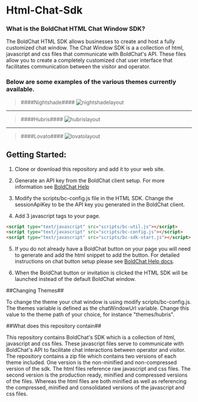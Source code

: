 # Html-Chat-Sdk

### What is the BoldChat HTML Chat Window SDK?
The BoldChat HTML SDK allows businesses to create and host a fully customized chat window. The Chat Window SDK is a a collection of html, javascript and css files that communicate with BoldChat's API. These files allow you to create a completely customized chat user interface that facilitates communication between the visitor and operator. 

### Below are some examples of the various themes currently available.

> ####Nightshade####
![nightshadelayout](http://logmein-boldchat.github.io/Html-Chat-Sdk/NightshadeLayout.png)

----------

> ####Hubris####
![hubrislayout](http://logmein-boldchat.github.io/Html-Chat-Sdk/HubrisLayout.png)

----------

> ####Lovato####
![lovatolayout](http://logmein-boldchat.github.io/Html-Chat-Sdk/LovatoLayout.png)


## Getting Started:
1) Clone or download this repository and add it to your web site.

2) Generate an API key from the BoldChat client setup.  For more information see [BoldChat Help](http://help.boldchat.com/help/current/BoldChat/c_bc_sdk_android_get_sdk.html)

3) Modify the scripts/bc-config.js file in the HTML SDK.  Change the sessionApiKey to be the API key you generated in the BoldChat client.

4) Add 3 javascript tags to your page.
```html
<script type="text/javascript" src="scripts/bc-util.js"></script>
<script type="text/javascript" src="scripts/bc-config.js"></script>
<script type="text/javascript" src="scripts/bc-sdk-start.js"></script>
```

5) If you do not already have a BoldChat button on your page you will need to generate and add the html snippet to add the button. For detailed instructions on chat button setup please see [BoldChat Help docs](http://help.boldchat.com/help/current/BoldChat/c_bc_setupguide_header.html).

6) When the BoldChat button or invitation is clicked the HTML SDK will be launched instead of the default BoldChat window.


##Changing Themes##

To change the theme your chat window is using modify scripts/bc-config.js.  The themes variable is defined as the chatWindowUrl variable. Change this value to the theme path of your choice, for instance "themes/hubris".


##What does this repository contain##

This repository contains BoldChat's SDK which is a collection of html, javascript and css files. 
These javascript files serve to communicate with BoldChat's API to facilitate chat interactions between operator and visitor.
The repository contains a zip file which contains two versions of each theme included. One version is the non-minified and non-compressed version of the sdk. The html files reference raw javascript and css files. The second version is the production ready, minified and compressed versions of the files. Whereas the html files are both minified as well as referencing the compressed, minified and consolidated versions of the javascript and css files.


